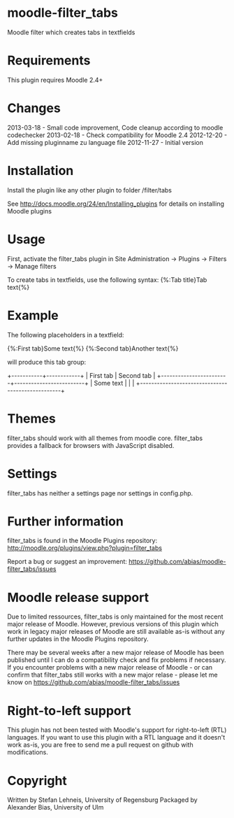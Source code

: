 moodle-filter_tabs
===================
Moodle filter which creates tabs in textfields


Requirements
============
This plugin requires Moodle 2.4+


Changes
=======
2013-03-18 - Small code improvement, Code cleanup according to moodle codechecker
2013-02-18 - Check compatibility for Moodle 2.4
2012-12-20 - Add missing pluginname zu language file
2012-11-27 - Initial version


Installation
============
Install the plugin like any other plugin to folder
/filter/tabs

See http://docs.moodle.org/24/en/Installing_plugins for details on installing Moodle plugins


Usage
=====
First, activate the filter_tabs plugin in Site Administration -> Plugins -> Filters -> Manage filters

To create tabs in textfields, use the following syntax:
{%:Tab title}Tab text{%}


Example
=======
The following placeholders in a textfield:

{%:First tab}Some text{%}
{%:Second tab}Another text{%}

will produce this tab group:

+-----------+------------+
| First tab | Second tab |
+------------------------+-------------------------+
| Some text                                        |
|                                                  |
+--------------------------------------------------+


Themes
======
filter_tabs should work with all themes from moodle core.
filter_tabs provides a fallback for browsers with JavaScript disabled.


Settings
========
filter_tabs has neither a settings page nor settings in config.php.


Further information
===================
filter_tabs is found in the Moodle Plugins repository: http://moodle.org/plugins/view.php?plugin=filter_tabs

Report a bug or suggest an improvement: https://github.com/abias/moodle-filter_tabs/issues


Moodle release support
======================
Due to limited ressources, filter_tabs is only maintained for the most recent major release of Moodle. However, previous versions of this plugin which work in legacy major releases of Moodle are still available as-is without any further updates in the Moodle Plugins repository.

There may be several weeks after a new major release of Moodle has been published until I can do a compatibility check and fix problems if necessary. If you encounter problems with a new major release of Moodle - or can confirm that filter_tabs still works with a new major relase - please let me know on https://github.com/abias/moodle-filter_tabs/issues


Right-to-left support
=====================
This plugin has not been tested with Moodle's support for right-to-left (RTL) languages.
If you want to use this plugin with a RTL language and it doesn't work as-is, you are free to send me a pull request on
github with modifications.


Copyright
=========
Written by Stefan Lehneis, University of Regensburg
Packaged by Alexander Bias, University of Ulm
